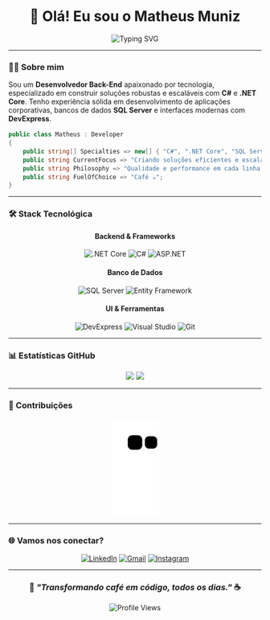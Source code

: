 <div align="center">
  
# 👋 Olá! Eu sou o Matheus Muniz

<img src="https://readme-typing-svg.herokuapp.com?font=Fira+Code&size=22&duration=3000&pause=1000&color=6A4C93&center=true&vCenter=true&width=435&lines=Desenvolvedor+Back-End;Especialista+em+.NET+%26+C%23;Criando+soluções+escaláveis;Transformando+café+em+código+☕" alt="Typing SVG" />

</div>

---

### 👨‍💻 Sobre mim

Sou um **Desenvolvedor Back-End** apaixonado por tecnologia, especializado em construir soluções robustas e escaláveis com **C#** e **.NET Core**. Tenho experiência sólida em desenvolvimento de aplicações corporativas, bancos de dados **SQL Server** e interfaces modernas com **DevExpress**.

```csharp
public class Matheus : Developer
{
    public string[] Specialties => new[] { "C#", ".NET Core", "SQL Server", "DevExpress" };
    public string CurrentFocus => "Criando soluções eficientes e escaláveis";
    public string Philosophy => "Qualidade e performance em cada linha de código";
    public string FuelOfChoice => "Café ☕";
}
```

---

### 🛠️ Stack Tecnológica

<div align="center">

#### **Backend & Frameworks**
![.NET Core](https://img.shields.io/badge/.NET%20Core-5C2D91?style=for-the-badge&logo=.net&logoColor=white)
![C#](https://img.shields.io/badge/C%23-239120?style=for-the-badge&logo=csharp&logoColor=white)
![ASP.NET](https://img.shields.io/badge/ASP.NET-0078D4?style=for-the-badge&logo=dotnet&logoColor=white)

#### **Banco de Dados**
![SQL Server](https://img.shields.io/badge/SQL%20Server-CC2927?style=for-the-badge&logo=microsoft%20sql%20server&logoColor=white)
![Entity Framework](https://img.shields.io/badge/Entity%20Framework-512BD4?style=for-the-badge&logo=dotnet&logoColor=white)

#### **UI & Ferramentas**
![DevExpress](https://img.shields.io/badge/DevExpress-ff7200?style=for-the-badge&logo=devexpress&logoColor=white)
![Visual Studio](https://img.shields.io/badge/Visual%20Studio-5C2D91?style=for-the-badge&logo=visual-studio&logoColor=white)
![Git](https://img.shields.io/badge/Git-F05032?style=for-the-badge&logo=git&logoColor=white)

</div>

---

### 📊 Estatísticas GitHub

<div align="center">

<img height="180em" src="https://github-readme-stats.vercel.app/api?username=mmuniz33&show_icons=true&theme=tokyonight&include_all_commits=true&count_private=true"/>
<img height="180em" src="https://github-readme-stats.vercel.app/api/top-langs/?username=mmuniz33&layout=compact&langs_count=7&theme=tokyonight"/>

</div>

---

### 🐍 Contribuições

<div align="center">
  
![Snake animation](https://github.com/mmuniz33/mmuniz33/blob/output/github-contribution-grid-snake.svg)

</div>

---

### 🌐 Vamos nos conectar?

<div align="center">

[![LinkedIn](https://img.shields.io/badge/LinkedIn-0077B5?style=for-the-badge&logo=linkedin&logoColor=white)](https://www.linkedin.com/in/mattheus-muniz/)
[![Gmail](https://img.shields.io/badge/Gmail-D14836?style=for-the-badge&logo=gmail&logoColor=white)](mailto:mmuniz.dev@gmail.com)
[![Instagram](https://img.shields.io/badge/Instagram-E4405F?style=for-the-badge&logo=instagram&logoColor=white)](https://instagram.com/matthews.muniz)

</div>

---

<div align="center">
  
### 💭 _"Transformando café em código, todos os dias."_ ☕

![Profile Views](https://komarev.com/ghpvc/?username=mmuniz33&color=6A4C93&style=flat-square&label=Visualizações+do+Perfil)

</div>
